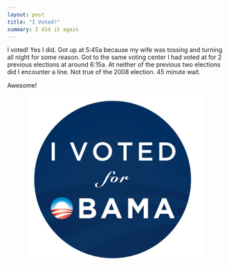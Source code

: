 ```yaml
---
layout: post
title: "I Voted!"
summary: I did it again
---
```


I voted! Yes I did. Got up at 5:45a because my wife was tossing and turning all night for some reason. Got to the same voting center I had voted at for 2 previous elections at around 6:15a. At neither of the previous two elections did I encounter a line. Not true of the 2008 election. 45 minute wait.

Awesome!

<center><img src="/images/articles/life/i-voted.jpg"></center>
